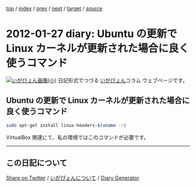 [top](https://igapyon.github.io/diary/) 
 / [index](https://igapyon.github.io/diary/2012/index.html) 
 / [prev](https://igapyon.github.io/diary/2012/ig120115.html) 
 / [next](https://igapyon.github.io/diary/2012/ig120128.html) 
 / [target](https://igapyon.github.io/diary/2012/ig120127.html) 
 / [source](https://github.com/igapyon/diary/blob/gh-pages/2012/ig120127.html.src.md) 

2012-01-27 diary: Ubuntu の更新で Linux カーネルが更新された場合に良く使うコマンド
=====================================================================================================
[![いがぴょん画像(小)](https://igapyon.github.io/diary/images/iga200306s.jpg "いがぴょん")](https://igapyon.github.io/diary/memo/memoigapyon.html) 日記形式でつづる [いがぴょん](https://igapyon.github.io/diary/memo/memoigapyon.html)コラム ウェブページです。

## Ubuntu の更新で Linux カーネルが更新された場合に良く使うコマンド


```bash
sudo apt-get install linux-headers-$(uname -r)
```

VirtualBox 関連にて、私の環境ではこのコマンドが必要です。


----------------------------------------------------------------------------------------------------

## この日記について

[Share on Twitter](https://twitter.com/intent/tweet?hashtags=igapyon%2Cdiary%2C%E3%81%84%E3%81%8C%E3%81%B4%E3%82%87%E3%82%93&text=Ubuntu+%E3%81%AE%E6%9B%B4%E6%96%B0%E3%81%A7+Linux+%E3%82%AB%E3%83%BC%E3%83%8D%E3%83%AB%E3%81%8C%E6%9B%B4%E6%96%B0%E3%81%95%E3%82%8C%E3%81%9F%E5%A0%B4%E5%90%88%E3%81%AB%E8%89%AF%E3%81%8F%E4%BD%BF%E3%81%86%E3%82%B3%E3%83%9E%E3%83%B3%E3%83%89&url=https%3A%2F%2Figapyon.github.io%2Fdiary%2F2012%2Fig120127.html) / [いがぴょんについて](https://igapyon.github.io/diary/memo/memoigapyon.html) / [Diary Generator](https://github.com/igapyon/igapyonv3)
